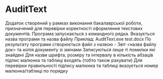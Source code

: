 # AuditText
Додаток створений у рамках виконання бакалаврської роботи, призначений для перевірки коректності оформлення текстових документів.
Програма запускається з командного рядка. Вказується назва програми та назва файлу
Приклад: AuditText.exe test.docx
По результату програми створюється файл з назвою - Звіт <назва файлу док> та копія документу зі змінами
Записуються лише ті помилки які знайдені
Для назви шрифта, розміру та інтервалу в кількість абзаців підпис малюнка та таблиці входять (тобто також рахувати)
Для перевірки правильності підпису малюнка та таблиці вказується номер малюнка/таблиці по порядку
